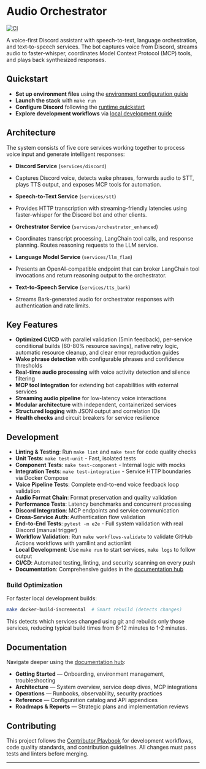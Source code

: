 # Audio Orchestrator

[![CI][ci-badge]][ci-workflow]

A voice-first Discord assistant with speech-to-text, language orchestration, and text-to-speech services.
The bot captures voice from Discord, streams audio to faster-whisper, coordinates Model Context Protocol (MCP) tools, and plays back synthesized responses.

## Quickstart

-  **Set up environment files** using the [environment configuration guide](docs/getting-started/environment.md)
-  **Launch the stack** with `make run`
-  **Configure Discord** following the [runtime quickstart](docs/getting-started/runtime.md)
-  **Explore development workflows** via [local development guide](docs/getting-started/local-development.md)

## Architecture

The system consists of five core services working together to process voice input and generate intelligent responses:

-  **Discord Service** (`services/discord`)
  -  Captures Discord voice, detects wake phrases, forwards audio to STT, plays TTS output, and exposes MCP tools for automation.

-  **Speech-to-Text Service** (`services/stt`)
  -  Provides HTTP transcription with streaming-friendly latencies using faster-whisper for the Discord bot and other clients.

-  **Orchestrator Service** (`services/orchestrator_enhanced`)
  -  Coordinates transcript processing, LangChain tool calls, and response planning. Routes reasoning requests to the LLM service.

-  **Language Model Service** (`services/llm_flan`)
  -  Presents an OpenAI-compatible endpoint that can broker LangChain tool invocations and return reasoning output to the orchestrator.

-  **Text-to-Speech Service** (`services/tts_bark`)
  -  Streams Bark-generated audio for orchestrator responses with authentication and rate limits.

## Key Features

-  **Optimized CI/CD** with parallel validation (5min feedback), per-service conditional builds (60-80% resource savings), native retry logic, automatic resource cleanup, and clear error reproduction guides
-  **Wake phrase detection** with configurable phrases and confidence thresholds
-  **Real-time audio processing** with voice activity detection and silence filtering
-  **MCP tool integration** for extending bot capabilities with external services
-  **Streaming audio pipeline** for low-latency voice interactions
-  **Modular architecture** with independent, containerized services
-  **Structured logging** with JSON output and correlation IDs
-  **Health checks** and circuit breakers for service resilience

## Development

-  **Linting & Testing**: Run `make lint` and `make test` for code quality checks
-  **Unit Tests**: `make test-unit` - Fast, isolated tests
-  **Component Tests**: `make test-component` - Internal logic with mocks
-  **Integration Tests**: `make test-integration` - Service HTTP boundaries via Docker Compose
  -  **Voice Pipeline Tests**: Complete end-to-end voice feedback loop validation
  -  **Audio Format Chain**: Format preservation and quality validation
  -  **Performance Tests**: Latency benchmarks and concurrent processing
  -  **Discord Integration**: MCP endpoints and service communication
  -  **Cross-Service Auth**: Authentication flow validation
-  **End-to-End Tests**: `pytest -m e2e` - Full system validation with real Discord (manual trigger)
-  **Workflow Validation**: Run `make workflows-validate` to validate GitHub Actions workflows with yamllint and actionlint
-  **Local Development**: Use `make run` to start services, `make logs` to follow output
-  **CI/CD**: Automated testing, linting, and security scanning on every push
-  **Documentation**: Comprehensive guides in the [documentation hub](docs/README.md)

### Build Optimization

For faster local development builds:

```bash
make docker-build-incremental  # Smart rebuild (detects changes)
```

This detects which services changed using git and rebuilds only those services, reducing typical build times from 8-12 minutes to 1-2 minutes.

## Documentation

Navigate deeper using the [documentation hub](docs/README.md):

-  **Getting Started** — Onboarding, environment management, troubleshooting
-  **Architecture** — System overview, service deep dives, MCP integrations  
-  **Operations** — Runbooks, observability, security practices
-  **Reference** — Configuration catalog and API appendices
-  **Roadmaps & Reports** — Strategic plans and implementation reviews

## Contributing

This project follows the [Contributor Playbook](AGENTS.md) for development workflows, code quality standards, and contribution guidelines. All changes must pass tests and linters before merging.

---

[ci-badge]: https://github.com/gabrielpreston/audio-orchestrator/actions/workflows/ci.yaml/badge.svg
[ci-workflow]: https://github.com/gabrielpreston/audio-orchestrator/actions/workflows/ci.yaml
